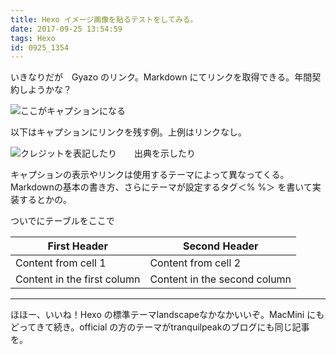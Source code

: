 ```yaml
---
title: Hexo イメージ画像を貼るテストをしてみる。
date: 2017-09-25 13:54:59
tags: Hexo
id: 0925_1354
---
```


いきなりだが　Gyazo のリンク。Markdown にてリンクを取得できる。年間契約しようかな？<!--more-->

![ここがキャプションになる](https://i.gyazo.com/1e8cd1cd230f73b2cad5c42439c3b204.png)

以下はキャプションにリンクを残す例。上例はリンクなし。

![クレジットを表記したり　　出典を示したり](https://i.gyazo.com/b11a4601bc463227b892e08548987935.png)

キャプションの表示やリンクは使用するテーマによって異なってくる。Markdownの基本の書き方、さらにテーマが設定するタグ＜%  %＞ を書いて実装するとかの。

ついでにテーブルをここで

First Header | Second Header
------------ | -------------
Content from cell 1 | Content from cell 2
Content in the first column | Content in the second column

---

ほほー、いいね！Hexo の標準テーマlandscapeなかなかいいぞ。MacMini にもどってきて続き。official の方のテーマがtranquilpeakのブログにも同じ記事を。

<p></p>
<script async src="//pagead2.googlesyndication.com/pagead/js/adsbygoogle.js"></script>
<!-- レスポンシブ -->
<ins class="adsbygoogle"
     style="display:block"
     data-ad-client="ca-pub-1326353612309906"
     data-ad-slot="9574351073"
     data-ad-format="auto"></ins>
<script>
(adsbygoogle = window.adsbygoogle || []).push({});
</script>